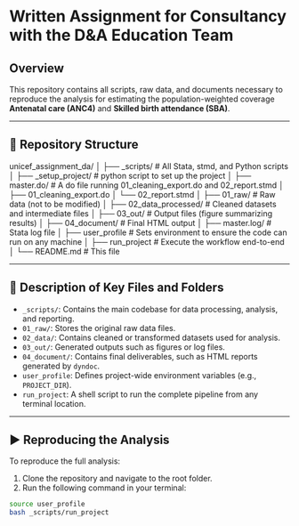 # Written Assignment for Consultancy with the D&A Education Team


## Overview

This repository contains all scripts, raw data, and documents necessary to reproduce the analysis for estimating the population-weighted coverage **Antenatal care (ANC4)** and **Skilled birth attendance (SBA)**. 

------------------------------------------------------------------------

## 📁 Repository Structure
unicef_assignment_da/
│
├── _scripts/ # All Stata, stmd, and Python scripts
│ ├── _setup_project/ # python script to set up the project
│ ├── master.do/ # A do file running 01_cleaning_export.do and 02_report.stmd
│ ├── 01_cleaning_export.do
│ └── 02_report.stmd
│
├── 01_raw/ # Raw data (not to be modified)
│
├── 02_data_processed/ # Cleaned datasets and intermediate files
│
├── 03_out/ # Output files (figure summarizing results)
│
├── 04_document/ # Final HTML output
│
├── master.log/ # Stata log file
│
├── user_profile # Sets environment to ensure the code can run on any machine 
│
├── run_project # Execute the workflow end-to-end
│
└── README.md # This file


------------------------------------------------------------------------

## 📝 Description of Key Files and Folders

- `_scripts/`: Contains the main codebase for data processing, analysis, and reporting.
- `01_raw/`: Stores the original raw data files.
- `02_data/`: Contains cleaned or transformed datasets used for analysis.
- `03_out/`: Generated outputs such as figures or log files.
- `04_document/`: Contains final deliverables, such as HTML reports generated by `dyndoc`.
- `user_profile`: Defines project-wide environment variables (e.g., `PROJECT_DIR`).
- `run_project`: A shell script to run the complete pipeline from any terminal location.

---

## ▶️ Reproducing the Analysis

To reproduce the full analysis:

1. Clone the repository and navigate to the root folder.
2. Run the following command in your terminal:

```bash
source user_profile
bash _scripts/run_project



